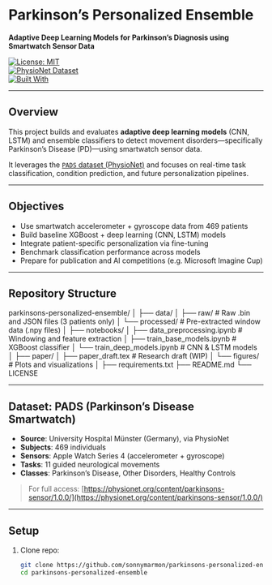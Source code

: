 # Parkinson’s Personalized Ensemble  
**Adaptive Deep Learning Models for Parkinson’s Diagnosis using Smartwatch Sensor Data**

[![License: MIT](https://img.shields.io/badge/License-MIT-yellow.svg)](LICENSE)  
[![PhysioNet Dataset](https://img.shields.io/badge/Dataset-PADS-blue)](https://physionet.org/content/parkinsons-sensor/1.0.0/)  
[![Built With](https://img.shields.io/badge/Built%20with-TensorFlow%20%7C%20XGBoost%20%7C%20Sklearn-green)](https://github.com/sonnymarmon/parkinsons-personalized-ensemble)

---

## Overview

This project builds and evaluates **adaptive deep learning models** (CNN, LSTM) and ensemble classifiers to detect movement disorders—specifically Parkinson’s Disease (PD)—using smartwatch sensor data.  

It leverages the [`PADS` dataset (PhysioNet)](https://physionet.org/content/parkinsons-sensor/1.0.0/) and focuses on real-time task classification, condition prediction, and future personalization pipelines.

---

## Objectives

- Use smartwatch accelerometer + gyroscope data from 469 patients
- Build baseline XGBoost + deep learning (CNN, LSTM) models
- Integrate patient-specific personalization via fine-tuning
- Benchmark classification performance across models
- Prepare for publication and AI competitions (e.g. Microsoft Imagine Cup)

---

## Repository Structure
parkinsons-personalized-ensemble/
│
├── data/
│ ├── raw/ # Raw .bin and JSON files (3 patients only)
│ └── processed/ # Pre-extracted window data (.npy files)
│
├── notebooks/
│ ├── data_preprocessing.ipynb # Windowing and feature extraction
│ ├── train_base_models.ipynb # XGBoost classifier
│ └── train_deep_models.ipynb # CNN & LSTM models
│
├── paper/
│ ├── paper_draft.tex # Research draft (WIP)
│ └── figures/ # Plots and visualizations
│
├── requirements.txt
├── README.md
└── LICENSE


---

## Dataset: PADS (Parkinson’s Disease Smartwatch)

- **Source**: University Hospital Münster (Germany), via PhysioNet  
- **Subjects**: 469 individuals  
- **Sensors**: Apple Watch Series 4 (accelerometer + gyroscope)  
- **Tasks**: 11 guided neurological movements  
- **Classes**: Parkinson’s Disease, Other Disorders, Healthy Controls  

> For full access: [https://physionet.org/content/parkinsons-sensor/1.0.0/](https://physionet.org/content/parkinsons-sensor/1.0.0/)

---

## Setup

1. Clone repo:
   ```bash
   git clone https://github.com/sonnymarmon/parkinsons-personalized-ensemble.git
   cd parkinsons-personalized-ensemble
